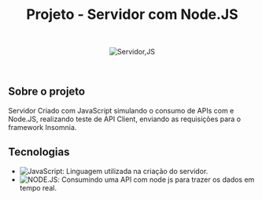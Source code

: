 
<h1 align="center"> Projeto - Servidor com Node.JS</h1>


<br>

<div align="center">

![Servidor,JS](https://user-images.githubusercontent.com/99486037/232856423-8b4f52b7-50f5-4fc3-821e-438f1357ac8a.PNG)



</div> 

<br>

##  Sobre o projeto

Servidor Criado com JavaScript simulando o consumo de APIs com e Node.JS, realizando teste de API Client, enviando as requisições para o framework Insomnia.

##  Tecnologias



- ![ JavaScript ](https://img.shields.io/badge/-JavaScript-black?style=flat-square&logo=javascript): Linguagem utilizada na criação do servidor.
- ![ NODE.JS ](https://img.shields.io/badge/Node.js-43853D?style=for-the-badge&logo=node.js&logoColor=white): Consumindo uma API com node js para trazer os dados em tempo real.
<br>
